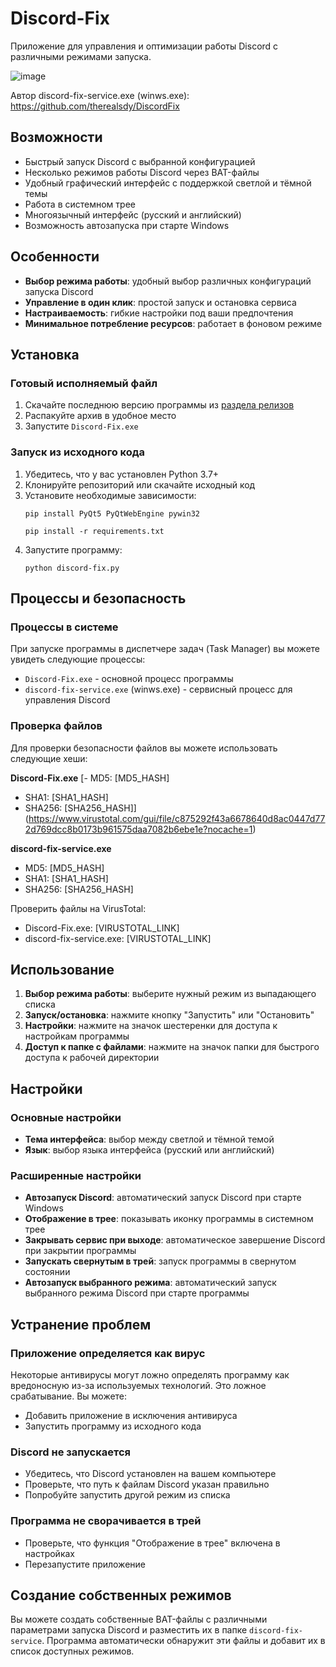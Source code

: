 # Discord-Fix

Приложение для управления и оптимизации работы Discord с различными режимами запуска.



![image](https://github.com/user-attachments/assets/14c4141e-14bd-4f0c-97f1-8ccc97648fbe)

Автор discord-fix-service.exe (winws.exe): https://github.com/therealsdy/DiscordFix

## Возможности

- Быстрый запуск Discord с выбранной конфигурацией
- Несколько режимов работы Discord через BAT-файлы
- Удобный графический интерфейс с поддержкой светлой и тёмной темы
- Работа в системном трее
- Многоязычный интерфейс (русский и английский)
- Возможность автозапуска при старте Windows

## Особенности

- **Выбор режима работы**: удобный выбор различных конфигураций запуска Discord
- **Управление в один клик**: простой запуск и остановка сервиса
- **Настраиваемость**: гибкие настройки под ваши предпочтения
- **Минимальное потребление ресурсов**: работает в фоновом режиме

 

## Установка

### Готовый исполняемый файл

1. Скачайте последнюю версию программы из [раздела релизов](ссылка_на_релизы)
2. Распакуйте архив в удобное место
3. Запустите `Discord-Fix.exe`

### Запуск из исходного кода

1. Убедитесь, что у вас установлен Python 3.7+
2. Клонируйте репозиторий или скачайте исходный код
3. Установите необходимые зависимости: 
   ```
   pip install PyQt5 PyQtWebEngine pywin32
   ```
   ```
   pip install -r requirements.txt
   ```
4. Запустите программу:
   ```
   python discord-fix.py
   ```

## Процессы и безопасность

### Процессы в системе
При запуске программы в диспетчере задач (Task Manager) вы можете увидеть следующие процессы:
- `Discord-Fix.exe` - основной процесс программы
- `discord-fix-service.exe` (winws.exe) - сервисный процесс для управления Discord

### Проверка файлов
Для проверки безопасности файлов вы можете использовать следующие хеши:

**Discord-Fix.exe**
[- MD5: [MD5_HASH]
- SHA1: [SHA1_HASH]
- SHA256: [SHA256_HASH]](https://www.virustotal.com/gui/file/c875292f43a6678640d8ac0447d772d769dcc8b0173b961575daa7082b6ebe1e?nocache=1)

**discord-fix-service.exe**
- MD5: [MD5_HASH]
- SHA1: [SHA1_HASH]
- SHA256: [SHA256_HASH]

Проверить файлы на VirusTotal:
- Discord-Fix.exe: [VIRUSTOTAL_LINK]
- discord-fix-service.exe: [VIRUSTOTAL_LINK]

## Использование

1. **Выбор режима работы**: выберите нужный режим из выпадающего списка
2. **Запуск/остановка**: нажмите кнопку "Запустить" или "Остановить"
3. **Настройки**: нажмите на значок шестеренки для доступа к настройкам программы
4. **Доступ к папке с файлами**: нажмите на значок папки для быстрого доступа к рабочей директории

## Настройки

### Основные настройки

- **Тема интерфейса**: выбор между светлой и тёмной темой
- **Язык**: выбор языка интерфейса (русский или английский)

### Расширенные настройки

- **Автозапуск Discord**: автоматический запуск Discord при старте Windows
- **Отображение в трее**: показывать иконку программы в системном трее
- **Закрывать сервис при выходе**: автоматическое завершение Discord при закрытии программы
- **Запускать свернутым в трей**: запуск программы в свернутом состоянии
- **Автозапуск выбранного режима**: автоматический запуск выбранного режима Discord при старте программы

## Устранение проблем

### Приложение определяется как вирус

Некоторые антивирусы могут ложно определять программу как вредоносную из-за используемых технологий. Это ложное срабатывание. Вы можете:
- Добавить приложение в исключения антивируса
- Запустить программу из исходного кода

### Discord не запускается

- Убедитесь, что Discord установлен на вашем компьютере
- Проверьте, что путь к файлам Discord указан правильно
- Попробуйте запустить другой режим из списка

### Программа не сворачивается в трей

- Проверьте, что функция "Отображение в трее" включена в настройках
- Перезапустите приложение

## Создание собственных режимов

Вы можете создать собственные BAT-файлы с различными параметрами запуска Discord и разместить их в папке `discord-fix-service`. Программа автоматически обнаружит эти файлы и добавит их в список доступных режимов.

 
